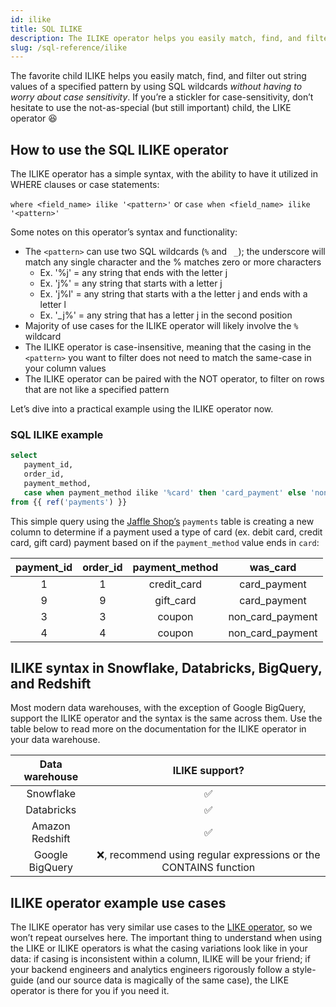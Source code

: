 ```yaml
---
id: ilike
title: SQL ILIKE
description: The ILIKE operator helps you easily match, find, and filter out case-insensitive string values of a specified pattern by using SQL wildcards.
slug: /sql-reference/ilike
---
```


<head>
    <title>Working with the SQL ILIKE operator</title>
</head>

The favorite child ILIKE helps you easily match, find, and filter out string values of a specified pattern by using SQL wildcards *without having to worry about case sensitivity*. If you’re a stickler for case-sensitivity, don’t hesitate to use the not-as-special (but still important) child, the LIKE operator 😆

## How to use the SQL ILIKE operator

The ILIKE operator has a simple syntax, with the ability to have it utilized in WHERE clauses or case statements:

`where <field_name> ilike '<pattern>'` or `case when <field_name> ilike  '<pattern>'`

Some notes on this operator’s syntax and functionality:
- The `<pattern>` can use two SQL wildcards (`%` and ` _`); the underscore will match any single character and the % matches zero or more characters
    - Ex. '%j' = any string that ends with the letter j
    - Ex. 'j%' = any string that starts with a letter j
    - Ex. 'j%l' = any string that starts with a the letter j and ends with a letter l
    - Ex. '_j%' = any string that has a letter j in the second position
- Majority of use cases for the ILIKE operator will likely involve the `%` wildcard
- The ILIKE operator is case-insensitive, meaning that the casing in the `<pattern>` you want to filter does not need to match the same-case in your column values
- The ILIKE operator can be paired with the NOT operator, to filter on rows that are not like a specified pattern

Let’s dive into a practical example using the ILIKE operator now.

### SQL ILIKE example

```sql
select
   payment_id,
   order_id,
   payment_method,
   case when payment_method ilike '%card' then 'card_payment' else 'non_card_payment' end as was_card
from {{ ref('payments') }}
```

This simple query using the [Jaffle Shop’s](https://github.com/dbt-labs/jaffle_shop) `payments` table is creating a new column to determine if a payment used a type of card (ex. debit card, credit card, gift card) payment based on if the `payment_method` value ends in `card`:

| **payment_id** | **order_id** | **payment_method** | **was_card** |
|:---:|:---:|:---:|:---:|
| 1 | 1 | credit_card | card_payment |
| 9 | 9 | gift_card | card_payment |
| 3 | 3 | coupon | non_card_payment |
| 4 | 4 | coupon | non_card_payment |

## ILIKE syntax in Snowflake, Databricks, BigQuery, and Redshift

Most modern data warehouses, with the exception of Google BigQuery, support the ILIKE operator and the syntax is the same across them. Use the table below to read more on the documentation for the ILIKE operator in your data warehouse.

| **Data warehouse** | **ILIKE support?** |
|:---:|:---:|
| Snowflake | ✅ |
| Databricks | ✅ |
| Amazon Redshift | ✅ |
| Google BigQuery | ❌, recommend using regular expressions or the CONTAINS function |

## ILIKE operator example use cases

The ILIKE operator has very similar use cases to the [LIKE operator](/sql-reference/like), so we won’t repeat ourselves here. The important thing to understand when using the LIKE or ILIKE operators is what the casing variations look like in your data: if casing is inconsistent within a column, ILIKE will be your friend; if your backend engineers and analytics engineers rigorously follow a style-guide (and our source data is magically of the same case), the LIKE operator is there for you if you need it.